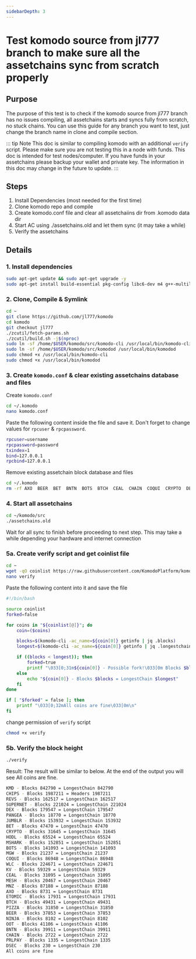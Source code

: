 ```yaml
---
sidebarDepth: 3
---
```


# Test komodo source from jl777 branch to make sure all the assetchains sync from scratch properly

## Purpose

The purpose of this test is to check if the komodo source from jl777 branch has no issues compiling, all assetchains starts and syncs fully from scratch, no stuck chains. You can use this guide for any branch you want to test, just change the branch name in clone and compile section.

::: tip Note
This doc is similar to compiling komodo with an additional `verify` script. Please make sure you are not testing this in a node with funds. This doc is intended for test nodes/computer. If you have funds in your assetchains please backup your wallet and private key. The information in this doc may change in the future to update.
:::

## Steps

1. Install Dependencies (most needed for the first time)
1. Clone komodo repo and compile
1. Create komodo.conf file and clear all assetchaiins dir from .komodo data dir
1. Start AC using ./assetchains.old and let them sync (it may take a while)
1. Verify the assetchains

## Details

### 1. Install dependencies

```bash
sudo apt-get update && sudo apt-get upgrade -y
sudo apt-get install build-essential pkg-config libc6-dev m4 g++-multilib autoconf libtool ncurses-dev unzip git python zlib1g-dev wget bsdmainutils automake libboost-all-dev libssl-dev libprotobuf-dev protobuf-compiler libgtest-dev libqt4-dev libqrencode-dev libdb++-dev ntp ntpdate software-properties-common curl libcurl4-gnutls-dev cmake clang libsodium-dev -y
```

### 2. Clone, Compile & Symlink

```bash
cd ~
git clone https://github.com/jl777/komodo
cd komodo
git checkout jl777
./zcutil/fetch-params.sh
./zcutil/build.sh -j$(nproc)
sudo ln -sf /home/$USER/komodo/src/komodo-cli /usr/local/bin/komodo-cli
sudo ln -sf /home/$USER/komodo/src/komodod /usr/local/bin/komodod
sudo chmod +x /usr/local/bin/komodo-cli
sudo chmod +x /usr/local/bin/komodod
```

### 3. Create `komodo.conf` & clear existing assetchains database and files

Create `komodo.conf`

```bash
cd ~/.komodo
nano komodo.conf
```

Paste the following content inside the file and save it. Don't forget to change values for `rpcuser` & `rpcpassword`.

```bash
rpcuser=username
rpcpassword=password
txindex=1
bind=127.0.0.1
rpcbind=127.0.0.1
```

Remove existing assetchain block database and files

```bash
cd ~/.komodo
rm -rf AXO  BEER  BET  BNTN  BOTS  BTCH  CEAL  CHAIN  COQUI  CRYPTO  DEX  DSEC  ETOMIC  HODL  JUMBLR  KV  MESH  MGW  MNZ  MSHARK  NINJA  OOT  PANGEA  PIZZA  PRLPAY  REVS  SUPERNET  WLC
```

### 4. Start all assetchains

```bash
cd ~/komodo/src
./assetchains.old
```

Wait for all sync to finish before proceeding to next step. This may take a while depending your hardware and internet connection

### 5a. Create verify script and get coinlist file

```bash
cd ~
wget -qO coinlist https://raw.githubusercontent.com/KomodoPlatform/komodotools/master/webworker01/coinlist
nano verify
```

Paste the following content into it and save the file

```bash
#!/bin/bash

source coinlist
forked=false

for coins in "${coinlist[@]}"; do
    coin=($coins)

    blocks=$(komodo-cli -ac_name=${coin[0]} getinfo | jq .blocks)
    longest=$(komodo-cli -ac_name=${coin[0]} getinfo | jq .longestchain)

    if ((blocks < longest)); then
        forked=true
        printf "\033[0;31m${coin[0]} - Possible fork!\033[0m Blocks $blocks < LongestChain $longest\n"
    else
        echo "${coin[0]} - Blocks $blocks = LongestChain $longest"
    fi
done

if [ "$forked" = false ]; then
    printf "\033[0;32mAll coins are fine\033[0m\n"
fi
```

change permission of `verify` script

```bash
chmod +x verify
```

### 5b. Verify the block height

```bash
./verify
```

Result: The result will be similar to below. At the end of the output you will see All coins are fine.

```bash
KMD - Blocks 842790 = LongestChain 842790
CHIPS - Blocks 1987211 = Headers 1987211
REVS - Blocks 162517 = LongestChain 162517
SUPERNET - Blocks 221024 = LongestChain 221024
DEX - Blocks 179547 = LongestChain 179547
PANGEA - Blocks 18770 = LongestChain 18770
JUMBLR - Blocks 153932 = LongestChain 153932
BET - Blocks 47470 = LongestChain 47470
CRYPTO - Blocks 31645 = LongestChain 31645
HODL - Blocks 65524 = LongestChain 65524
MSHARK - Blocks 152851 = LongestChain 152851
BOTS - Blocks 141093 = LongestChain 141093
MGW - Blocks 21237 = LongestChain 21237
COQUI - Blocks 86948 = LongestChain 86948
WLC - Blocks 224671 = LongestChain 224671
KV - Blocks 59329 = LongestChain 59329
CEAL - Blocks 31095 = LongestChain 31095
MESH - Blocks 20467 = LongestChain 20467
MNZ - Blocks 87188 = LongestChain 87188
AXO - Blocks 8731 = LongestChain 8731
ETOMIC - Blocks 17931 = LongestChain 17931
BTCH - Blocks 49431 = LongestChain 49431
PIZZA - Blocks 31850 = LongestChain 31850
BEER - Blocks 37853 = LongestChain 37853
NINJA - Blocks 8102 = LongestChain 8102
OOT - Blocks 41106 = LongestChain 41106
BNTN - Blocks 39911 = LongestChain 39911
CHAIN - Blocks 2722 = LongestChain 2722
PRLPAY - Blocks 1335 = LongestChain 1335
DSEC - Blocks 230 = LongestChain 230
All coins are fine
```
